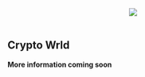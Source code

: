 <div align="center">
    <img width="auto" src=https://user-images.githubusercontent.com/42920111/153553939-d69c996f-e3e6-4f06-8391-4ab924bc521c.png" />
</div>
<br>
<div align="left">
    <img width="auto" src=""/>
</div>

## Crypto Wrld
<b>More information coming soon</b>
